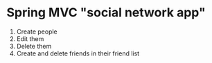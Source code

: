 # Spring MVC "social network app"

1) Create people
2) Edit them
3) Delete them
4) Create and delete friends in their friend list